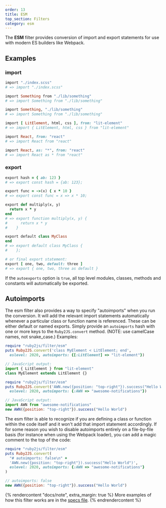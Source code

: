 ```yaml
---
order: 13
title: ESM
top_section: Filters
category: esm
---
```


The **ESM** filter provides conversion of import and export statements for use with modern ES builders like Webpack.

## Examples

### import

```ruby
import "./index.scss"
# => import "./index.scss"

import Something from "./lib/something"
# => import Something from "./lib/something"

import Something, "./lib/something"
# => import Something from "./lib/something"

import [ LitElement, html, css ], from: "lit-element"
# => import { LitElement, html, css } from "lit-element"

import React, from: "react"
# => import React from "react"

import React, as: "*", from: "react"
# => import React as * from "react"
```

### export

```ruby
export hash = { ab: 123 }
# => export const hash = {ab: 123};

export func = ->(x) { x * 10 }
# => export const func = x => x * 10;

export def multiply(x, y)
  return x * y
end
# => export function multiply(x, y) {
#      return x * y
#    }

export default class MyClass
end
# => export default class MyClass {
#    };

# or final export statement:
export [ one, two, default: three ]
# => export { one, two, three as default }
```

If the `autoexports` option is `true`, all top level modules, classes, 
methods and constants will automatically be exported.

## Autoimports

The esm filter also provides a way to specify "autoimports" when you run the
conversion. It will add the relevant import statements automatically whenever
a particular class or function name is referenced. These can be either default
or named exports. Simply provide an `autoimports` hash with one or more keys
to the `Ruby2JS.convert` method. (NOTE: use camelCase names, not snake_case.) Examples:

```ruby
require "ruby2js/filter/esm"
puts Ruby2JS.convert('class MyElement < LitElement; end',
  eslevel: 2020, autoimports: {[:LitElement] => "lit-element"})
```

```js
// JavaScript output:
import { LitElement } from "lit-element"
class MyElement extends LitElement {}
```

```ruby
require "ruby2js/filter/esm"
puts Ruby2JS.convert('AWN.new({position: "top-right"}).success("Hello World")',
  eslevel: 2020, autoimports: {:AWN => "awesome-notifications"})
```

```js
// JavaScript output:
import AWN from "awesome-notifications"
new AWN({position: "top-right"}).success("Hello World")
```

The esm filter is able to recognize if you are defining a class or function
within the code itself and it won't add that import statement accordingly.
If for some reason you wish to disable autoimports entirely on a file-by-file
basis (for instance when using the Webpack loader), you can add a magic comment
to the top of the code:

```ruby
require "ruby2js/filter/esm"
puts Ruby2JS.convert(
  "# autoimports: false\n" +
  'AWN.new({position: "top-right"}).success("Hello World")',
  eslevel: 2020, autoimports: {:AWN => "awesome-notifications"}
)
```

```js
// autoimports: false
new AWN({position: "top-right"}).success("Hello World")
```

{% rendercontent "docs/note", extra_margin: true %}
More examples of how this filter works are in the [specs file](https://github.com/ruby2js/ruby2js/blob/master/spec/esm_spec.rb).
{% endrendercontent %}